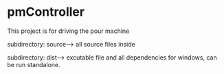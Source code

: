pmController
============

This project is for driving the pour machine

subdirectory: source--> all source files inside

subdirectory: dist--> excutable file and all dependencies for windows, can be run standalone. 

